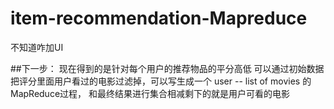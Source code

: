 # item-recommendation-Mapreduce

不知道咋加UI

##下一步：
现在得到的是针对每个用户的推荐物品的平分高低
可以通过初始数据把评分里面用户看过的电影过滤掉，可以写生成一个 user -- list of movies 的MapReduce过程，
和最终结果进行集合相减剩下的就是用户可看的电影
